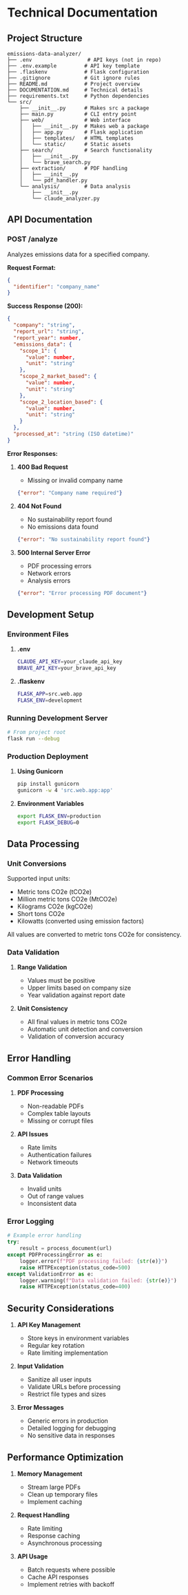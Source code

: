 # Technical Documentation

## Project Structure

```
emissions-data-analyzer/
├── .env                  # API keys (not in repo)
├── .env.example         # API key template
├── .flaskenv            # Flask configuration
├── .gitignore           # Git ignore rules
├── README.md            # Project overview
├── DOCUMENTATION.md     # Technical details
├── requirements.txt     # Python dependencies
└── src/
    ├── __init__.py      # Makes src a package
    ├── main.py          # CLI entry point
    ├── web/             # Web interface
    │   ├── __init__.py  # Makes web a package
    │   ├── app.py       # Flask application
    │   ├── templates/   # HTML templates
    │   └── static/      # Static assets
    ├── search/          # Search functionality
    │   ├── __init__.py
    │   └── brave_search.py
    ├── extraction/      # PDF handling
    │   ├── __init__.py
    │   └── pdf_handler.py
    └── analysis/        # Data analysis
        ├── __init__.py
        └── claude_analyzer.py
```

## API Documentation

### POST /analyze

Analyzes emissions data for a specified company.

**Request Format:**
```json
{
  "identifier": "company_name"
}
```

**Success Response (200):**
```json
{
  "company": "string",
  "report_url": "string",
  "report_year": number,
  "emissions_data": {
    "scope_1": {
      "value": number,
      "unit": "string"
    },
    "scope_2_market_based": {
      "value": number,
      "unit": "string"
    },
    "scope_2_location_based": {
      "value": number,
      "unit": "string"
    }
  },
  "processed_at": "string (ISO datetime)"
}
```

**Error Responses:**

1. **400 Bad Request**
   - Missing or invalid company name
   ```json
   {"error": "Company name required"}
   ```

2. **404 Not Found**
   - No sustainability report found
   - No emissions data found
   ```json
   {"error": "No sustainability report found"}
   ```

3. **500 Internal Server Error**
   - PDF processing errors
   - Network errors
   - Analysis errors
   ```json
   {"error": "Error processing PDF document"}
   ```

## Development Setup

### Environment Files

1. **.env**
   ```bash
   CLAUDE_API_KEY=your_claude_api_key
   BRAVE_API_KEY=your_brave_api_key
   ```

2. **.flaskenv**
   ```bash
   FLASK_APP=src.web.app
   FLASK_ENV=development
   ```

### Running Development Server
```bash
# From project root
flask run --debug
```

### Production Deployment

1. **Using Gunicorn**
   ```bash
   pip install gunicorn
   gunicorn -w 4 'src.web.app:app'
   ```

2. **Environment Variables**
   ```bash
   export FLASK_ENV=production
   export FLASK_DEBUG=0
   ```

## Data Processing

### Unit Conversions

Supported input units:
- Metric tons CO2e (tCO2e)
- Million metric tons CO2e (MtCO2e)
- Kilograms CO2e (kgCO2e)
- Short tons CO2e
- Kilowatts (converted using emission factors)

All values are converted to metric tons CO2e for consistency.

### Data Validation

1. **Range Validation**
   - Values must be positive
   - Upper limits based on company size
   - Year validation against report date

2. **Unit Consistency**
   - All final values in metric tons CO2e
   - Automatic unit detection and conversion
   - Validation of conversion accuracy

## Error Handling

### Common Error Scenarios

1. **PDF Processing**
   - Non-readable PDFs
   - Complex table layouts
   - Missing or corrupt files

2. **API Issues**
   - Rate limits
   - Authentication failures
   - Network timeouts

3. **Data Validation**
   - Invalid units
   - Out of range values
   - Inconsistent data

### Error Logging

```python
# Example error handling
try:
    result = process_document(url)
except PDFProcessingError as e:
    logger.error(f"PDF processing failed: {str(e)}")
    raise HTTPException(status_code=500)
except ValidationError as e:
    logger.warning(f"Data validation failed: {str(e)}")
    raise HTTPException(status_code=400)
```

## Security Considerations

1. **API Key Management**
   - Store keys in environment variables
   - Regular key rotation
   - Rate limiting implementation

2. **Input Validation**
   - Sanitize all user inputs
   - Validate URLs before processing
   - Restrict file types and sizes

3. **Error Messages**
   - Generic errors in production
   - Detailed logging for debugging
   - No sensitive data in responses

## Performance Optimization

1. **Memory Management**
   - Stream large PDFs
   - Clean up temporary files
   - Implement caching

2. **Request Handling**
   - Rate limiting
   - Response caching
   - Asynchronous processing

3. **API Usage**
   - Batch requests where possible
   - Cache API responses
   - Implement retries with backoff